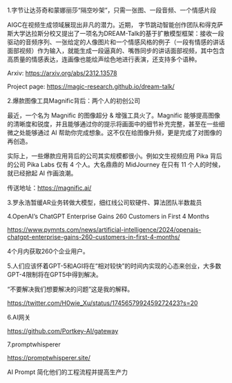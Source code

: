 1.字节让达芬奇和蒙娜丽莎“隔空吵架”，只需一张图、一段音频、一个情感片段

AIGC在视频生成领域展现出非凡的潜力。近期， 字节跳动智能创作团队和得克萨斯大学达拉斯分校又提出了一项名为DREAM-Talk的基于扩散模型框架：接收一段驱动的音频序列、一张给定的人像图片和一个情感风格的例子（一段有情感的讲话面部视频）作为输入，就能生成一段逼真的、嘴唇同步的讲话面部视频，其中包含高质量的情感表达，连画像也能绘声绘色地进行表演，还支持多个语种。

Arxiv: https://arxiv.org/abs/2312.13578

Project page: https://magic-research.github.io/dream-talk/

2.爆款图像工具Magnific背后：两个人的初创公司

最近，一个名为 Magnific 的图像超分 & 增强工具火了。Magnific 能够提高图像的清晰度和锐度，并且能够通过你的提示将画面中的细节补充完整，甚至在一些细微之处能够通过 AI 帮助你完成想象。这不仅在给图像升频，更是完成了对图像的再创造。

实际上，一些爆款应用背后的公司其实规模都很小。例如文生视频应用 Pika 背后的公司 Pika Labs 仅有 4 个人。大名鼎鼎的 MidJourney 在只有 11 个人的时候，就已经掀起 AI 作画浪潮。

传送地址：https://magnific.ai/


3.罗永浩暂缓AR业务转做大模型，细红线公司软硬件、算法团队半数裁员 



4.OpenAI’s ChatGPT Enterprise Gains 260 Customers in First 4 Months

https://www.pymnts.com/news/artificial-intelligence/2024/openais-chatgpt-enterprise-gains-260-customers-in-first-4-months/

4个月内获取260个企业用户。


5.人们应该怀着GPT-5和AGI将在“相对较快”的时间内实现的心态来创业，大多数GPT-4限制将在GPT5中得到解决。

“不要解决我们想要解决的问题”这是我的解释。

https://twitter.com/H0wie_Xu/status/1745657992459272423?s=20

6.AI网关

https://github.com/Portkey-AI/gateway

7.promptwhisperer

https://promptwhisperer.site/

AI Prompt 简化他们的工程流程并提高生产力


